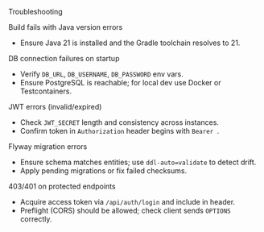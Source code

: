 Troubleshooting

Build fails with Java version errors

-   Ensure Java 21 is installed and the Gradle toolchain resolves to 21.

DB connection failures on startup

-   Verify `DB_URL`, `DB_USERNAME`, `DB_PASSWORD` env vars.
-   Ensure PostgreSQL is reachable; for local dev use Docker or Testcontainers.

JWT errors (invalid/expired)

-   Check `JWT_SECRET` length and consistency across instances.
-   Confirm token in `Authorization` header begins with `Bearer `.

Flyway migration errors

-   Ensure schema matches entities; use `ddl-auto=validate` to detect drift.
-   Apply pending migrations or fix failed checksums.

403/401 on protected endpoints

-   Acquire access token via `/api/auth/login` and include in header.
-   Preflight (CORS) should be allowed; check client sends `OPTIONS` correctly.
